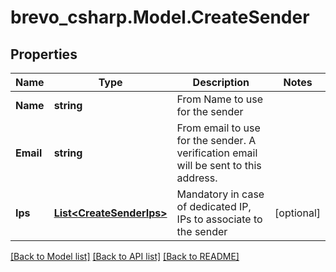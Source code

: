 # brevo_csharp.Model.CreateSender
## Properties

Name | Type | Description | Notes
------------ | ------------- | ------------- | -------------
**Name** | **string** | From Name to use for the sender | 
**Email** | **string** | From email to use for the sender. A verification email will be sent to this address. | 
**Ips** | [**List&lt;CreateSenderIps&gt;**](CreateSenderIps.md) | Mandatory in case of dedicated IP, IPs to associate to the sender | [optional] 

[[Back to Model list]](../README.md#documentation-for-models) [[Back to API list]](../README.md#documentation-for-api-endpoints) [[Back to README]](../README.md)

